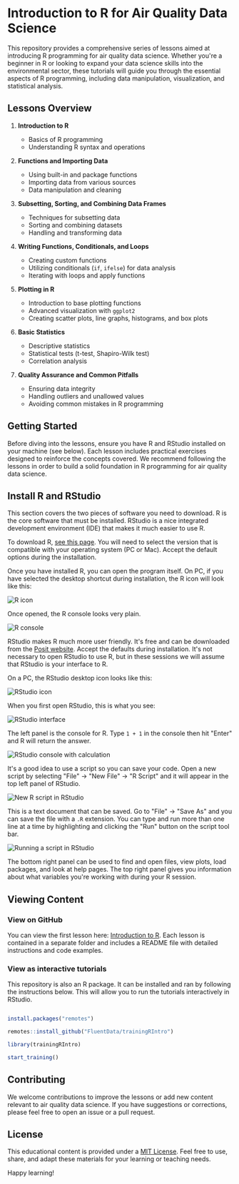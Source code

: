 # Introduction to R for Air Quality Data Science

This repository provides a comprehensive series of lessons aimed at introducing R programming for air quality data science. Whether you're a beginner in R or looking to expand your data science skills into the environmental sector, these tutorials will guide you through the essential aspects of R programming, including data manipulation, visualization, and statistical analysis.

## Lessons Overview

1. **Introduction to R**
   - Basics of R programming
   - Understanding R syntax and operations

2. **Functions and Importing Data**
   - Using built-in and package functions
   - Importing data from various sources
   - Data manipulation and cleaning

3. **Subsetting, Sorting, and Combining Data Frames**
   - Techniques for subsetting data
   - Sorting and combining datasets
   - Handling and transforming data

4. **Writing Functions, Conditionals, and Loops**
   - Creating custom functions
   - Utilizing conditionals (`if`, `ifelse`) for data analysis
   - Iterating with loops and apply functions

5. **Plotting in R**
   - Introduction to base plotting functions
   - Advanced visualization with `ggplot2`
   - Creating scatter plots, line graphs, histograms, and box plots

6. **Basic Statistics**
   - Descriptive statistics
   - Statistical tests (t-test, Shapiro-Wilk test)
   - Correlation analysis

7. **Quality Assurance and Common Pitfalls**
   - Ensuring data integrity
   - Handling outliers and unallowed values
   - Avoiding common mistakes in R programming

## Getting Started

Before diving into the lessons, ensure you have R and RStudio installed on your machine (see below). Each lesson includes practical exercises designed to reinforce the concepts covered. We recommend following the lessons in order to build a solid foundation in R programming for air quality data science.

## Install R and RStudio

This section covers the two pieces of software you need to download. R is the core software that must be installed. RStudio is a nice
integrated development environment (IDE) that makes it much easier to use R.


To download R, [see this page](https://cran.r-project.org/). You will need to select the version that is compatible with your operating
system (PC or Mac). Accept the default options during the installation.


Once you have installed R, you can open the program itself. On PC, if you have selected the desktop shortcut during installation, the R icon
will look like this:


![R icon](./inst/tutorials/1-Introduction/images/r_icon.png)

Once opened, the R console looks very plain.


![R console](./inst/tutorials/1-Introduction/images/r_console.png)

RStudio makes R much more user friendly. It's free and can be downloaded from the [Posit website](https://posit.co/download/rstudio-desktop/).
Accept the defaults during installation. It's not necessary to open RStudio to use R, but in these sessions we will assume that RStudio is your
interface to R.


On a PC, the RStudio desktop icon looks like this:


![RStudio icon](./inst/tutorials/1-Introduction/images/rstudio_icon.png)

When you first open RStudio, this is what you see:


![RStudio interface](./inst/tutorials/1-Introduction/images/rstudio_interface.png)

The left panel is the console for R. Type `1 + 1` in the console then hit "Enter" and R will return the answer.


![RStudio console with calculation](./inst/tutorials/1-Introduction/images/rstudio_calculation.png)

It's a good idea to use a script so you can save your code. Open a new script by selecting "File" -> "New File" -> "R Script" and it will appear
in the top left panel of RStudio.


![New R script in RStudio](./inst/tutorials/1-Introduction/images/rstudio_new_script.png)

This is a text document that can be saved. Go to "File" -> "Save As" and you can save the file with a `.R` extension. You can type and run more
than one line at a time by highlighting and clicking the "Run" button on the script tool bar.


![Running a script in RStudio](./inst/tutorials/1-Introduction/images/rstudio_run_script.png)

The bottom right panel can be used to find and open files, view plots, load packages, and look at help pages. The top right panel gives you information
about what variables you're working with during your R session.

## Viewing Content

### View on GitHub

You can view the first lesson here: [Introduction to R](./docs/1-Introduction/readme.md). Each lesson is contained in a separate folder and includes a README file with detailed instructions and code examples.

### View as interactive tutorials

This repository is also an R package. It can be installed and ran by following the instructions below. This will allow you to run the tutorials interactively in RStudio.

```r

install.packages("remotes")

remotes::install_github("FluentData/trainingRIntro")

library(trainingRIntro)

start_training()

```

## Contributing

We welcome contributions to improve the lessons or add new content relevant to air quality data science. If you have suggestions or corrections, please feel free to open an issue or a pull request.

## License

This educational content is provided under a [MIT License](LICENSE). Feel free to use, share, and adapt these materials for your learning or teaching needs.

Happy learning!


